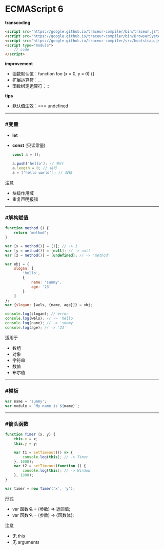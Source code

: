 # ECMAScript 6 #

__transcoding__
```html
<script src="https://google.github.io/traceur-compiler/bin/traceur.js"></script>
<script src="https://google.github.io/traceur-compiler/bin/BrowserSystem.js"></script>
<script src="https://google.github.io/traceur-compiler/src/bootstrap.js"></script>
<script type="module">
    // code
</script>
```

__improvement__
- 函数默认值：function foo (x = 0, y = 0) {}
- 扩展运算符：...
- 函数绑定运算符：::

__tips__
- 默认值生效：=== undefined

*****

### #变量 ###
+ __let__
+ __const__ (只读常量)

    ```javascript
    const a = [];
    
    a.push('hello'); // 执行
    a.length = 0; // 执行
    a = ['hello world']; // 报错
    ```

注意
- 块级作用域
- 重复声明报错

*****

### #解构赋值 ###

```javascript
function method () {
    return 'method';
}

var [x = method()] = [1]; // -> 1
var [y = method()] = [null]; // -> null
var [z = method()] = [undefined]; // -> 'method'
```
```javascript
var obj = {
    slogan: [
        'hello',
        {
            name: 'sunmy',
            age: '23'
        }
    ]
};
var {slogan: [wels, {name, age}]} = obj;

console.log(slogan); // error
console.log(wels); // -> 'hello'
console.log(name); // -> 'sunmy'
console.log(age); // -> '23'
```

适用于
- 数组
- 对象
- 字符串
- 数值
- 布尔值

*****

### #模板 ###

```javascript
var name = 'sunmy';
var module = `My name is ${name}`;
```

*****

### #箭头函数 ###

```javascript
function Timer (x, y) {
    this.x = x;
    this.y = y;

    var t1 = setTimeout(() => {
        console.log(this); // -> Timer
    }, 1000);
    var t2 = setTimeout(function () {
        console.log(this); // -> Window
    }, 1000);
}

var timer = new Timer('x', 'y');
```

形式
- var 函数名 = (参数) => 返回值;
- var 函数名 = (参数) => {函数体};

注意
- 无 this
- 无 arguments